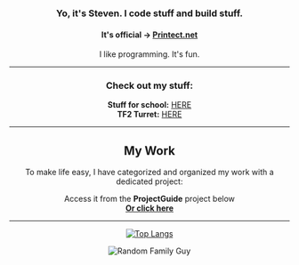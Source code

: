 <div align="center">

### Yo, it's Steven. I code stuff and build stuff.
#### It's official → [**Printect.net**](https://printect.net/)

I like programming. It's fun.

---

### **Check out my stuff:**
<p>
  <strong>Stuff for school:</strong> <a href="https://www.fs-testbed.com/data">HERE</a><br>
  <strong>TF2 Turret:</strong> <a href="https://github.com/StevenNaliwajka/TF2SentryEE">HERE</a>
</p>

---

## **My Work**
To make life easy, I have categorized and organized my work with a dedicated project:  
<p>
  Access it from the <strong>ProjectGuide</strong> project below<br>
  <a href="https://github.com/StevenNaliwajka/ProjectGuide"><strong>Or click here</strong></a>
</p>

---

[![Top Langs](https://github-readme-stats.vercel.app/api/top-langs/?username=StevenNaliwajka&theme=dracula&hide=G-code)](https://github.com/anuraghazra/github-readme-stats)

![Random Family Guy](https://www.naliwajka.com/peter)

</div>
